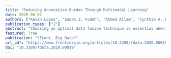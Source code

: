 ```yaml
---
title: "Reducing Annotation Burden Through Multimodal Learning"
date: 2020-06-02
authors: ["Kevin Lopez", "Samah J. Fodeh", "Ahmed Allam", "Cynthia A. Brandt", "Michael Krauthammer"]
publication_types: ["2"]
abstract: "Choosing an optimal data fusion technique is essential when performing machine learning with multimodal data. In this study, we examined deep learning-based multimodal fusion techniques for the combined classification of radiological images and associated text reports. In our analysis, we (1) compared the classification performance of three prototypical multimodal fusion techniques: Early, Late, and Model fusion, (2) assessed the performance of multimodal compared to unimodal learning; and finally (3) investigated the amount of labeled data needed by multimodal vs. unimodal models to yield comparable classification performance. Our experiments demonstrate the potential of multimodal fusion methods to yield competitive results using less training data (labeled data) than their unimodal counterparts. This was more pronounced using the Early and less so using the Model and Late fusion approaches. With increasing amount of training data, unimodal models achieved comparable results to multimodal models. Overall, our results suggest the potential of multimodal learning to decrease the need for labeled training data resulting in a lower annotation burden for domain experts."
featured: True
publication: "*Front. Big Data*"
url_pdf: "https://www.frontiersin.org/articles/10.3389/fdata.2020.00019/full"
doi: "10.3389/fdata.2020.00019"
---
```


